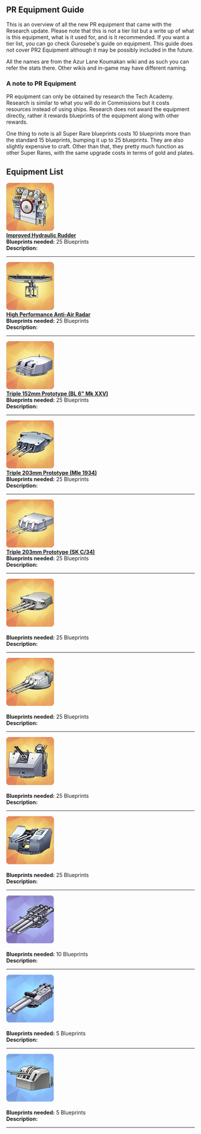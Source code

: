 ## PR Equipment Guide
This is an overview of all the new PR equipment that came with the Research update. Please note that this is not a tier list but a write up of what is this equipment, what is it used for, and is it recommended. If you want a tier list, you can go check Gurosebe's guide on equipment. This guide does not cover PR2 Equipment although it may be possibly included in the future.

All the names are from the Azur Lane Koumakan wiki and as such you can refer the stats there. Other wikis and in-game may have different naming.

### A note to PR Equipment
PR equipment can only be obtained by research the Tech Academy. Research is similar to what you will do in Commissions but it costs resources instead of using ships. Research does not award the equipment directly, rather it rewards blueprints of the equipment along with other rewards.

One thing to note is all Super Rare blueprints costs 10 blueprints more than the standard 15 blueprints, bumping it up to 25 blueprints. They are also slightly expensive to craft. Other than that, they pretty much function as other Super Rares, with the same upgrade costs in terms of gold and plates.

## Equipment List
[![](/Resources/Advanced%20Steering%20Gears.png)](https://azurlane.koumakan.jp/Improved_Hydraulic_Rudder)</br>
__[Improved Hydraulic Rudder](https://azurlane.koumakan.jp/Improved_Hydraulic_Rudder)__<br/>
__Blueprints needed:__ 25 Blueprints<br/>
__Description:__

---

[![](/Resources/High%20Performance%20Air%20Radar.png)](https://azurlane.koumakan.jp/High_Performance_Anti-air_Radar)</br>
__[High Performance Anti-Air Radar](https://azurlane.koumakan.jp/High_Performance_Anti-Air_Radar)__<br/>
__Blueprints needed:__ 25 Blueprints<br/>
__Description:__

---

[![](/Resources/Triple%20152mm%20BL%206in%20MK%20XXV.png)](https://azurlane.koumakan.jp/Triple_152mm_Prototype_%28BL_6%22_Mk_XXV%29)</br>
__[Triple 152mm Prototype (BL 6" Mk XXV)](https://azurlane.koumakan.jp/Triple_152mm_Prototype_%28BL_6%22_Mk_XXV%29)__<br/>
__Blueprints needed:__ 25 Blueprints<br/>
__Description:__

---

[![](/Resources/Triple%20203mm%20Mle%201934.png)](https://azurlane.koumakan.jp/Triple_203mm_Prototype_%28Mle_1934%29)</br>
__[Triple 203mm Prototype (Mle 1934)](https://azurlane.koumakan.jp/Triple_203mm_Prototype_%28Mle_1934%29)__<br/>
__Blueprints needed:__ 25 Blueprints<br/>
__Description:__

---

[![](/Resources/Triple%20203mm%20SK%20C%2034.png)](https://azurlane.koumakan.jp/Triple_203mm_Prototype_%28SK_C/34%29)</br>
__[Triple 203mm Prototype (SK C/34)](https://azurlane.koumakan.jp/Triple_203mm_Prototype_%28SK_C/34%29)__<br/>
__Blueprints needed:__ 25 Blueprints<br/>
__Description:__

---

[![](/Resources/Triple%20381mm%20BL%2015in%20Mk%20III.png)]()</br>
__[]()__<br/>
__Blueprints needed:__ 25 Blueprints<br/>
__Description:__

---

[![](/Resources/Triple%20410mm%2010th%20Year%20Type.png)]()</br>
__[]()__<br/>
__Blueprints needed:__ 25 Blueprints<br/>
__Description:__

---

[![](/Resources/Twin%2040mm%20Bofors%20STAAG%20Mk%20II.png)]()</br>
__[]()__<br/>
__Blueprints needed:__ 25 Blueprints<br/>
__Description:__

---

[![](/Resources/Twin%20105mm%20High%20Angle%20Type%2098.png)]()</br>
__[]()__<br/>
__Blueprints needed:__ 25 Blueprints<br/>
__Description:__

---

[![](/Resources/550mm%20Triple%20Torpedo%20Launcher.png)]()</br>
__[]()__<br/>
__Blueprints needed:__ 10 Blueprints<br/>
__Description:__

---

[![](/Resources/550mm%20Twin%20Torpedo%20Launcher.png)]()</br>
__[]()__<br/>
__Blueprints needed:__ 5 Blueprints<br/>
__Description:__

---

[![](/Resources/Twin%20100mm%20High%20Angle%20Mle%201931.png)]()</br>
__[]()__<br/>
__Blueprints needed:__ 5 Blueprints<br/>
__Description:__

---
